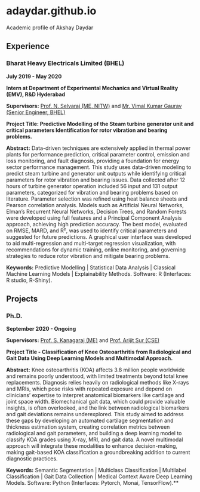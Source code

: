 # adaydar.github.io
Academic profile of Akshay Daydar
## Experience
### Bharat Heavy Electricals Limited (BHEL)  
**July 2019 - May 2020**  

**Intern at Department of Experimental Mechanics and Virtual Reality (EMV), R&D Hyderabad**  

**Supervisors:**  [Prof. N. Selvaraj (ME, NITW)]([https://scholar.google.com/citations?user=R5tad5IAAAAJ&hl=en]) and [Mr. Vimal Kumar Gaurav (Senior Engineer, BHEL)]([https://www.linkedin.com/in/vimal-kumar-gaurav-05439065/?originalSubdomain=in])

**Project Title: Predictive Modelling of the Steam turbine generator unit and critical parameters Identification for rotor vibration and bearing problems.**  

**Abstract:** Data-driven techniques are extensively applied in thermal power plants for performance prediction, critical parameter control, emission and loss monitoring, and fault diagnosis, providing a foundation for energy sector performance management. This study uses data-driven modeling to predict steam turbine and generator unit outputs while identifying critical parameters for rotor vibration and bearing issues. Data collected after 12 hours of turbine generator operation included 56 input and 131 output parameters, categorized for vibration and bearing problems based on literature. Parameter selection was refined using heat balance sheets and Pearson correlation analysis. Models such as Artificial Neural Networks, Elman’s Recurrent Neural Networks, Decision Trees, and Random Forests were developed using full features and a Principal Component Analysis approach, achieving high prediction accuracy. The best model, evaluated on RMSE, MARD, and R², was used to identify critical parameters and suggested for future predictions. A graphical user interface was developed to aid multi-regression and multi-target regression visualization, with recommendations for dynamic training, online monitoring, and governing strategies to reduce rotor vibration and mitigate bearing problems.

**Keywords:** Predictive Modelling | Statistical Data Analysis | Classical Machine Learning Models | Explainability Methods. Software: R (Interfaces: R studio, R-Shiny).

## Projects
### Ph.D. 
**September 2020 - Ongoing**

**Supervisors:** [Prof. S. Kanagaraj (ME)]([https://scholar.google.co.in/citations?user=Cf-YQq4AAAAJ&hl=en]) and [Prof. Arijit Sur (CSE)]([https://scholar-google-co-in.translate.goog/citations?user=-klnWqYAAAAJ&hl=en&_x_tr_sl=en&_x_tr_tl=hi&_x_tr_hl=hi&_x_tr_pto=tc])

**Project Title - Classification of Knee Osteoarthritis from Radiological and Gait Data Using Deep Learning Models and Multimodal Approach.**

**Abstract:** 
Knee osteoarthritis (KOA) affects 3.8 million people worldwide and remains poorly understood, with limited treatments beyond total knee replacements. Diagnosis relies heavily on radiological methods like X-rays and MRIs, which pose risks with repeated exposure and depend on clinicians’ expertise to interpret anatomical biomarkers like cartilage and joint space width. Biomechanical gait data, which could provide valuable insights, is often overlooked, and the link between radiological biomarkers and gait deviations remains underexplored. This study aimed to address these gaps by developing an automated cartilage segmentation and thickness estimation system, creating correlation metrics between radiological and gait parameters, and building a deep learning model to classify KOA grades using X-ray, MRI, and gait data. A novel multimodal approach will integrate these modalities to enhance decision-making, making gait-based KOA classification a groundbreaking addition to current diagnostic practices.

**Keywords:**
Semantic Segmentation | Multiclass Classification | Multilabel Classification | Gait Data Collection | Medical Context Aware Deep Learning Models. Software: Python (Interfaces: Pytorch, Monai, TensorFlow).**
